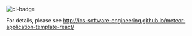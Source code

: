 ![ci-badge](https://https://github.com/virtual-manoa-coders/vmc-uILA/badge.svg)

For details, please see http://ics-software-engineering.github.io/meteor-application-template-react/
